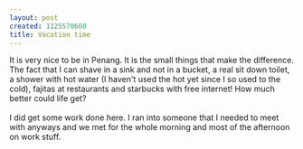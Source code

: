 ```yaml
--- 
layout: post
created: 1125570660
title: Vacation time
---
```

It is very nice to be in Penang.  It is the small things that make the difference.  The fact that I can shave in a sink and not in a bucket, a real sit down toilet, a shower with hot water (I haven't used the hot yet since I so used to the cold), fajitas at restaurants and starbucks with free internet!  How much better could life get?<br /><br />I did get some work done here.  I ran into someone that I needed to meet with anyways and we met for the whole morning and most of the afternoon on work stuff.
